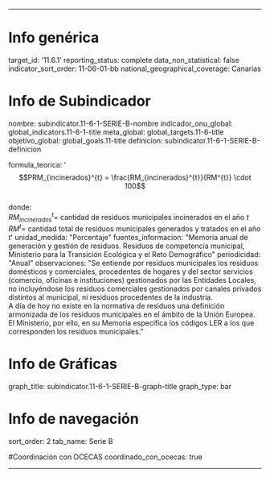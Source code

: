 ---

# Info genérica
target_id: '11.6.1'
reporting_status: complete
data_non_statistical: false
indicator_sort_order: 11-06-01-bb
national_geographical_coverage: Canarias

# Info de Subindicador
nombre: subindicator.11-6-1-SERIE-B-nombre
indicador_onu_global: global_indicators.11-6-1-title
meta_global: global_targets.11-6-title
objetivo_global: global_goals.11-title
definicion: subindicator.11-6-1-SERIE-B-definicion

formula_teorica: '$$PRM_{incinerados}^{t} = \frac{RM_{incinerados}^{t}}{RM^{t}} \cdot 100$$ <br>
donde: <br>
$RM_{incinerados}^{t} =$ cantidad de residuos municipales incinerados en el año $t$ <br>
$RM^{t} =$ cantidad total de residuos municipales generados y tratados en el año $t$'
unidad_medida: "Porcentaje"
fuentes_informacion: "Memoria anual de generación y gestión de residuos. Residuos de competencia municipal, Ministerio para la Transición Ecológica y el Reto Demográfico"
periodicidad: "Anual"
observaciones: "Se entiende por residuos municipales los residuos domésticos y comerciales, procedentes de hogares y del sector servicios (comercio, oficinas e instituciones) gestionados por las Entidades Locales, no incluyéndose los residuos comerciales gestionados por canales privados distintos al municipal, ni residuos procedentes de la industria.<br>
A día de hoy no existe en la normativa de residuos una definición armonizada de los residuos municipales en el ámbito de la Unión Europea. El Ministerio, por ello, en su Memoria especifica los códigos LER a los que corresponden los residuos municipales."

# Info de Gráficas
graph_title: subindicator.11-6-1-SERIE-B-graph-title
graph_type: bar

# Info de navegación
sort_order: 2
tab_name: Serie B

#Coordinación con OCECAS
coordinado_con_ocecas: true

---